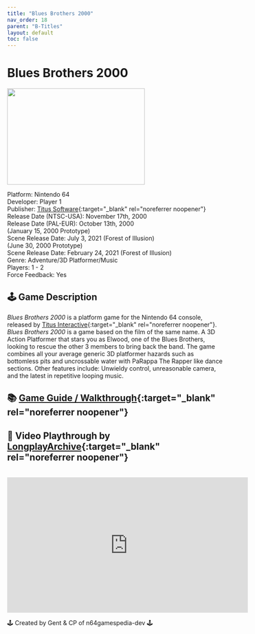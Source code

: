 ```yaml
---
title: "Blues Brothers 2000"
nav_order: 18
parent: "B-Titles"
layout: default
toc: false
---
```


# Blues Brothers 2000

<b>
  <img src="https://upload.wikimedia.org/wikipedia/en/e/ea/Blues_Brothers_2000_Coverart.png" alt="" style="object-fit:cover;width:320px;height:224px"/>
</b>

Platform: Nintendo 64  
Developer: Player 1  
Publisher: [Titus Software](https://en.wikipedia.org/wiki/Titus_Software){:target="_blank" rel="noreferrer noopener"}  
Release Date (NTSC-USA): November 17th, 2000  
Release Date (PAL-EUR): October 13th, 2000  
(January 15, 2000 Prototype)  
Scene Release Date: July 3, 2021 (Forest of Illusion)  
(June 30, 2000 Prototype)  
Scene Release Date: February 24, 2021 (Forest of Illusion)  
Genre: Adventure/3D Platformer/Music  
Players: 1 - 2  
Force Feedback: Yes  

## 🕹️ Game Description

*Blues Brothers 2000* is a platform game for the Nintendo 64 console, released by [Titus Interactive](https://en.wikipedia.org/wiki/Titus_Interactive){:target="_blank" rel="noreferrer noopener"}. *Blues Brothers 2000* is a game based on the film of the same name. A 3D Action Platformer that stars you as Elwood, one of the Blues Brothers, looking to rescue the other 3 members to bring back the band. The game combines all your average generic 3D platformer hazards such as bottomless pits and uncrossable water with PaRappa The Rapper like dance sections. Other features include: Unwieldy control, unreasonable camera, and the latest in repetitive looping music.

## 📚 [Game Guide / Walkthrough](https://gamefaqs.gamespot.com/n64/196792-blues-brothers-2000/faqs/76715){:target="_blank" rel="noreferrer noopener"}

## 🎥 Video Playthrough by [LongplayArchive](https://www.youtube.com/channel/UCM8XzXipyTsylZ_WsGKmdKQ){:target="_blank" rel="noreferrer noopener"}
<br />
<iframe width="560" height="315" src="https://www.youtube.com/embed/h2tMpVTin1A" title="Blues Brothers 2000 – Longplay by LongplayArchive" frameborder="0" allowfullscreen></iframe>

🕹️ Created by Gent & CP of n64gamespedia-dev 🕹️

<!-- Vault Format: n64gamespedia-dev -->
<!-- Protocol Source: _vault-specs/format-protocol.md -->
